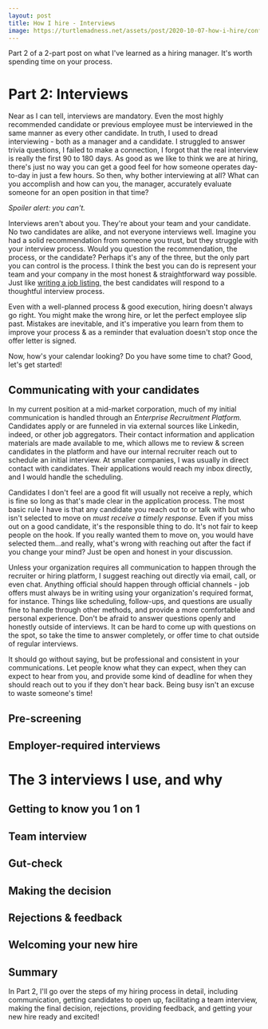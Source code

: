 ```yaml
---
layout: post
title: How I hire - Interviews
image: https://turtlemadness.net/assets/post/2020-10-07-how-i-hire/confluence.jpg
---
```


Part 2 of a 2-part post on what I've learned as a hiring manager. It's worth spending time on your process.

# Part 2: Interviews

Near as I can tell, interviews are mandatory. Even the most highly recommended candidate or previous employee must be interviewed in the same manner as every other candidate. In truth, I used to dread interviewing - both as a manager and a candidate. I struggled to answer trivia questions, I failed to make a connection, I forgot that the real interview is really the first 90 to 180 days. As good as we like to think we are at hiring, there's just no way you can get a good feel for how someone operates day-to-day in just a few hours. So then, why bother interviewing at all? What can you accomplish and how can you, the manager, accurately evaluate someone for an open position in that time?

*Spoiler alert: you can't.*

Interviews aren't about you. They're about your team and your candidate. No two candidates are alike, and not everyone interviews well. Imagine you had a solid recommendation from someone you trust, but they struggle with your interview process. Would you question the recommendation, the process, or the candidate? Perhaps it's any of the three, but the only part you can control is the process. I think the best you can do is represent your team and your company in the most honest & straightforward way possible. Just like [writing a job listing,]({{site.url}}/2020-10-02/how-i-hire.html) the best candidates will respond to a thoughtful interview process.

Even with a well-planned process & good execution, hiring doesn't always go right. You might make the wrong hire, or let the perfect employee slip past. Mistakes are inevitable, and it's imperative you learn from them to improve your process & as a reminder that evaluation doesn't stop once the offer letter is signed.

Now, how's your calendar looking? Do you have some time to chat? Good, let's get started!

## Communicating with your candidates

In my current position at a mid-market corporation, much of my initial communication is handled through an _Enterprise Recruitment Platform._ Candidates apply or are funneled in via external sources like Linkedin, indeed, or other job aggregators. Their contact information and application materials are made available to me, which allows me to review & screen candidates in the platform and have our internal recruiter reach out to schedule an initial interview. At smaller companies, I was usually in direct contact with candidates. Their applications would reach my inbox directly, and I would handle the scheduling.

Candidates I don't feel are a good fit will usually not receive a reply, which is fine so long as that's made clear in the application process. The most basic rule I have is that any candidate you reach out to or talk with but who isn't selected to move on *must receive a timely response.* Even if you miss out on a good candidate, it's the responsible thing to do. It's not fair to keep people on the hook. If you really wanted them to move on, you would have selected them...and really, what's wrong with reaching out after the fact if you change your mind? Just be open and honest in your discussion.

Unless your organization requires all communication to happen through the recruiter or hiring platform, I suggest reaching out directly via email, call, or even chat. Anything official should happen through official channels - job offers must always be in writing using your organization's required format, for instance. Things like scheduling, follow-ups, and questions are usually fine to handle through other methods, and provide a more comfortable and personal experience. Don't be afraid to answer questions openly and honestly outside of interviews. It can be hard to come up with questions on the spot, so take the time to answer completely, or offer time to chat outside of regular interviews.

It should go without saying, but be professional and consistent in your communications. Let people know what they can expect, when they can expect to hear from you, and provide some kind of deadline for when they should reach out to you if they don't hear back. Being busy isn't an excuse to waste someone's time!

## Pre-screening



## Employer-required interviews

# The 3 interviews I use, and why

## Getting to know you 1 on 1

## Team interview

## Gut-check

## Making the decision

## Rejections & feedback

## Welcoming your new hire

## Summary

In Part 2, I'll go over the steps of my hiring process in detail, including communication, getting candidates to open up, facilitating a team interview, making the final decision, rejections, providing feedback, and getting your new hire ready and excited!
